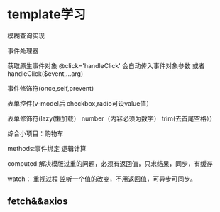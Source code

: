 # template学习
模糊查询实现

事件处理器

获取原生事件对象 @click='handleClick' 会自动传入事件对象参数 或者handleClick($event,...arg)

事件修饰符(once,self,prevent)

表单控件(v-model后 checkbox,radio可设value值）

表单修饰符(lazy(懒加载） number（内容必须为数字） trim(去首尾空格））

综合小项目：购物车

methods:事件绑定 逻辑计算

computed:解决模版过重的问题，必须有返回值，只求结果，同步，有缓存

watch： 重视过程  监听一个值的改变，不用返回值，可异步可同步。

## fetch&&axios
